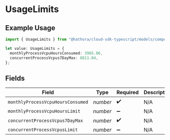 # UsageLimits

## Example Usage

```typescript
import { UsageLimits } from "@hathora/cloud-sdk-typescript/models/components";

let value: UsageLimits = {
  monthlyProcessVcpuHoursConsumed: 3965.06,
  concurrentProcessVcpus7DayMax: 8811.04,
};
```

## Fields

| Field                             | Type                              | Required                          | Description                       |
| --------------------------------- | --------------------------------- | --------------------------------- | --------------------------------- |
| `monthlyProcessVcpuHoursConsumed` | *number*                          | :heavy_check_mark:                | N/A                               |
| `monthlyProcessVcpuHoursLimit`    | *number*                          | :heavy_minus_sign:                | N/A                               |
| `concurrentProcessVcpus7DayMax`   | *number*                          | :heavy_check_mark:                | N/A                               |
| `concurrentProcessVcpusLimit`     | *number*                          | :heavy_minus_sign:                | N/A                               |